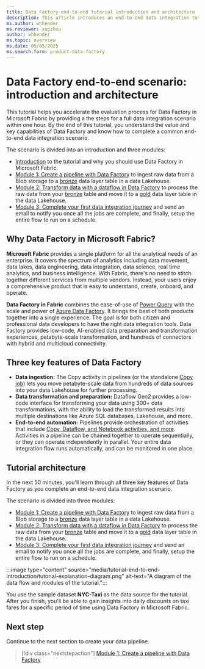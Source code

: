 ```yaml
---
title: Data Factory end-to-end tutorial introduction and architecture
description: This article introduces an end-to-end data integration tutorial that provides an hour long step-by-step guide to help you complete a full data integration scenario with Data Factory in Microsoft Fabric.
ms.author: whhender
ms.reviewer: xupzhou
author: whhender
ms.topic: overview
ms.date: 05/05/2025
ms.search.form: product-data-factory
---
```


# Data Factory end-to-end scenario: introduction and architecture

This tutorial helps you accelerate the evaluation process for Data Factory in Microsoft Fabric by providing a the steps for a full data integration scenario within one hour. By the end of this tutorial, you understand the value and key capabilities of Data Factory and know how to complete a common end-to-end data integration scenario.

The scenario is divided into an introduction and three modules:

- [Introduction](#why-data-factory-in-microsoft-fabric) to the tutorial and why you should use Data Factory in Microsoft Fabric.
- [Module 1: Create a pipeline with Data Factory](tutorial-end-to-end-pipeline.md) to ingest raw data from a Blob storage to a [bronze](/azure/databricks/lakehouse/medallion#bronze) data layer table in a data Lakehouse.
- [Module 2: Transform data with a dataflow in Data Factory](tutorial-end-to-end-dataflow.md) to process the raw data from your [bronze](/azure/databricks/lakehouse/medallion#bronze) table and move it to a [gold](/azure/databricks/lakehouse/medallion#gold) data layer table in the data Lakehouse.
- [Module 3: Complete your first data integration journey](tutorial-end-to-end-integration.md) and send an email to notify you once all the jobs are complete, and finally, setup the entire flow to run on a schedule.

## Why Data Factory in Microsoft Fabric?

**Microsoft Fabric** provides a single platform for all the analytical needs of an enterprise. It covers the spectrum of analytics including data movement, data lakes, data engineering, data integration, data science, real time analytics, and business intelligence. With Fabric, there's no need to stitch together different services from multiple vendors. Instead, your users enjoy a comprehensive product that is easy to understand, create, onboard, and operate.

**Data Factory in Fabric** combines the ease-of-use of [Power Query](/power-query) with the scale and power of [Azure Data Factory](/azure/data-factory/introduction). It brings the best of both products together into a single experience. The goal is for both citizen and professional data developers to have the right data integration tools. Data Factory provides low-code, AI-enabled data preparation and transformation experiences, petabyte-scale transformation, and hundreds of connectors with hybrid and multicloud connectivity.

## Three key features of Data Factory

- **Data ingestion:** The Copy activity in pipelines (or the standalone [Copy job](what-is-copy-job.md)) lets you move petabyte-scale data from hundreds of data sources into your data Lakehouse for further processing.
- **Data transformation and preparation:** Dataflow Gen2 provides a low-code interface for transforming your data using 300+ data transformations, with the ability to load the transformed results into multiple destinations like Azure SQL databases, Lakehouse, and more.
- **End-to-end automation:** Pipelines provide orchestration of activities that include [Copy, Dataflow, and Notebook activities, and more](activity-overview.md). Activities in a pipeline can be chained together to operate sequentially, or they can operate independently in parallel. Your entire data integration flow runs automatically, and can be monitored in one place.

## Tutorial architecture

In the next 50 minutes, you'll learn through all three key features of Data Factory as you complete an end-to-end data integration scenario.

The scenario is divided into three modules:

- [Module 1: Create a pipeline with Data Factory](tutorial-end-to-end-pipeline.md) to ingest raw data from a Blob storage to a [bronze](/azure/databricks/lakehouse/medallion#bronze) data layer table in a data Lakehouse.
- [Module 2: Transform data with a dataflow in Data Factory](tutorial-end-to-end-dataflow.md) to process the raw data from your [bronze](/azure/databricks/lakehouse/medallion#bronze) table and move it to a [gold](/azure/databricks/lakehouse/medallion#gold) data layer table in the data Lakehouse.
- [Module 3: Complete your first data integration journey](tutorial-end-to-end-integration.md) and send an email to notify you once all the jobs are complete, and finally, setup the entire flow to run on a schedule.

:::image type="content" source="media/tutorial-end-to-end-introduction/tutorial-explanation-diagram.png" alt-text="A diagram of the data flow and modules of the tutorial.":::

You use the sample dataset **NYC-Taxi** as the data source for the tutorial. After you finish, you'll be able to gain insights into daily discounts on taxi fares for a specific period of time using Data Factory in Microsoft Fabric.

## Next step

Continue to the next section to create your data pipeline.

> [!div class="nextstepaction"]
> [Module 1: Create a pipeline with Data Factory](tutorial-end-to-end-pipeline.md)
